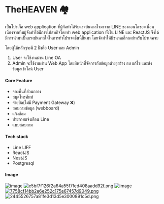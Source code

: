 # **TheHEAVEN 🏘**

เป็นโปรเจ็ค web application ที่ผู้จัดทำได้รับแรงบันดาลใจมาจาก LINE ของคอนโดของเพื่อน
เนื่องจากทีมผู้จัดทำได้มีการไปสหกิจโดยทำ web application ทั้งใน LINE และ ReactJS
จึงได้มีการนำมาเป็นแรงบันดาลใจในการทำโปรเจคชิ้นนี้ขึ้นมา โดยจัดทำให้มีขนาดเล็กลงสำหรับโปรเจคจบ

โดยผู้ใช้หลักๆจะมี 2 ฝั่งคือ User และ Admin

1. User จะใช้งานผ่าน Line OA
2. Admin จะใช้งานผ่าน Web App โดยมีหน้าที่จัดการกับข้อมูลต่างๆสร้าง ลบ แก้ไข และส่งข้อมูลเข้าไลน์ User

#### **Core Feature**

* จองพื้นที่ส่วนกลาง
* สมุดโทรศัพท์
* จ่ายบิล(ไม่มี Payment Gateway ❌)
* สอบถามข้อมูล (webboard)
* แจ้งซ่อม
* ประกาศแจ้งเตือน Line
* แบบสอบถาม

#### **Tech stack**

* Line LIFF
* ReactJS
* NestJS
* Postgresql
#### **Image**

  ![image](https://user-images.githubusercontent.com/108406986/186454722-327e9d8d-9e71-488e-ba98-83aead7f9889.png)
  ![e5bf7f126f2a64a55f7fed408aadd92f.png](https://www.img.in.th/images/e5bf7f126f2a64a55f7fed408aadd92f.png)
  ![image](https://user-images.githubusercontent.com/108406986/186328050-e7ec069f-994f-4ca6-8a13-d1ec44eed792.png)
  [![7758cf14bb2e6e252c175e67457d9049.png](https://www.img.in.th/images/7758cf14bb2e6e252c175e67457d9049.png)](https://www.img.in.th/image/H36VJp)![2445526757a81fe3d13d5e3000891c5d.png](https://www.img.in.th/images/2445526757a81fe3d13d5e3000891c5d.png)
